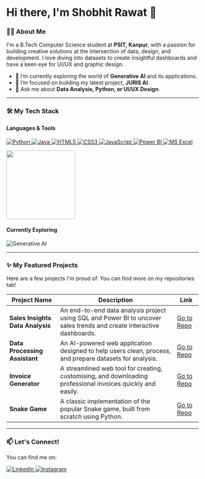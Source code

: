 # Hi there, I'm Shobhit Rawat 👋

### 👨‍💻 About Me

I'm a B.Tech Computer Science student at **PSIT, Kanpur**, with a passion for building creative solutions at the intersection of data, design, and development. I love diving into datasets to create insightful dashboards and have a keen eye for UI/UX and graphic design.

- 🌱 I’m currently exploring the world of **Generative AI** and its applications.
- 🔭 I’m focused on building my latest project, **JURIS AI**.
- 💬 Ask me about **Data Analysis, Python, or UI/UX Design**.

---

### 🛠️ My Tech Stack

#### Languages & Tools
<p align="left">
  <a href="https://www.python.org" target="_blank"> <img src="https://img.shields.io/badge/Python-3776AB?style=for-the-badge&logo=python&logoColor=white" alt="Python"/> </a>
  <a href="https://www.java.com" target="_blank"> <img src="https://img.shields.io/badge/Java-ED8B00?style=for-the-badge&logo=openjdk&logoColor=white" alt="Java"/> </a>
  <a href="https://developer.mozilla.org/en-US/docs/Web/HTML" target="_blank"> <img src="https://img.shields.io/badge/HTML5-E34F26?style=for-the-badge&logo=html5&logoColor=white" alt="HTML5"/> </a>
  <a href="https://developer.mozilla.org/en-US/docs/Web/CSS" target="_blank"> <img src="https://img.shields.io/badge/CSS3-1572B6?style=for-the-badge&logo=css3&logoColor=white" alt="CSS3"/> </a>
  <a href="https://developer.mozilla.org/en-US/docs/Web/JavaScript" target="_blank"> <img src="https://img.shields.io/badge/JavaScript-F7DF1E?style=for-the-badge&logo=javascript&logoColor=black" alt="JavaScript"/> </a>
  <a href="https://powerbi.microsoft.com/" target="_blank"> <img src="https://img.shields.io/badge/Power_BI-F2C811?style=for-the-badge&logo=powerbi&logoColor=black" alt="Power BI"/> </a>
  <a href="https://www.microsoft.com/en-us/microsoft-365/excel" target="_blank"> <img src="https://img.shields.io/badge/Microsoft_Excel-217346?style=for-the-badge&logo=microsoftexcel&logoColor=white" alt="MS Excel"/> </a>
</p>

<p align="left">
  <a href="https://github.com/im-shobhit">
    <img height="180em" src="https://github-readme-stats.vercel.app/api/top-langs/?username=im-shobhit&layout=compact&langs_count=8&theme=radical"/>
  </a>
</p>

#### Currently Exploring
<p align="left">
  <img src="https://img.shields.io/badge/Generative_AI-8A2BE2?style=for-the-badge&logo=openai&logoColor=white" alt="Generative AI"/>
</p>

---

### ✨ My Featured Projects

Here are a few projects I'm proud of. You can find more on my repositories tab!

| Project Name | Description | Link |
|--------------|-------------|------|
| **Sales Insights Data Analysis** | An end-to-end data analysis project using SQL and Power BI to uncover sales trends and create interactive dashboards. | [Go to Repo](https://github.com/im-shobhit/Sales-Insights-Data-Analysis) |
| **Data Processing Assistant** | An AI-powered web application designed to help users clean, process, and prepare datasets for analysis. | [Go to Repo](https://github.com/im-shobhit/Data-Processing-Assistant) |
| **Invoice Generator** | A streamlined web tool for creating, customising, and downloading professional invoices quickly and easily. | [Go to Repo](https://github.com/im-shobhit/Invoice-Generator) |
| **Snake Game** | A classic implementation of the popular Snake game, built from scratch using Python. | [Go to Repo](https://github.com/im-shobhit/Snake-Game) |

---

### 📫 Let's Connect!

You can find me on:

<p align="left">
  <a href="https://www.linkedin.com/in/shobhit-rawat-61752635b/" target="_blank">
    <img src="https://img.shields.io/badge/LinkedIn-0077B5?style=for-the-badge&logo=linkedin&logoColor=white" alt="LinkedIn"/>
  </a>
  <a href="https://www.instagram.com/__worst_personality__/" target="_blank">
    <img src="https://img.shields.io/badge/Instagram-E4405F?style=for-the-badge&logo=instagram&logoColor=white" alt="Instagram"/>
  </a>
</p>
